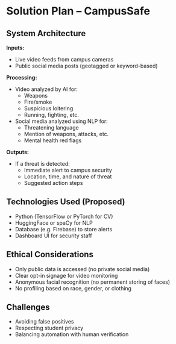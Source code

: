 # Solution Plan – CampusSafe

## System Architecture

**Inputs:**
- Live video feeds from campus cameras
- Public social media posts (geotagged or keyword-based)

**Processing:**
- Video analyzed by AI for:
  - Weapons
  - Fire/smoke
  - Suspicious loitering
  - Running, fighting, etc.
- Social media analyzed using NLP for:
  - Threatening language
  - Mention of weapons, attacks, etc.
  - Mental health red flags

**Outputs:**
- If a threat is detected:
  - Immediate alert to campus security
  - Location, time, and nature of threat
  - Suggested action steps

## Technologies Used (Proposed)
- Python (TensorFlow or PyTorch for CV)
- HuggingFace or spaCy for NLP
- Database (e.g. Firebase) to store alerts
- Dashboard UI for security staff

## Ethical Considerations
- Only public data is accessed (no private social media)
- Clear opt-in signage for video monitoring
- Anonymous facial recognition (no permanent storing of faces)
- No profiling based on race, gender, or clothing

## Challenges
- Avoiding false positives
- Respecting student privacy
- Balancing automation with human verification
